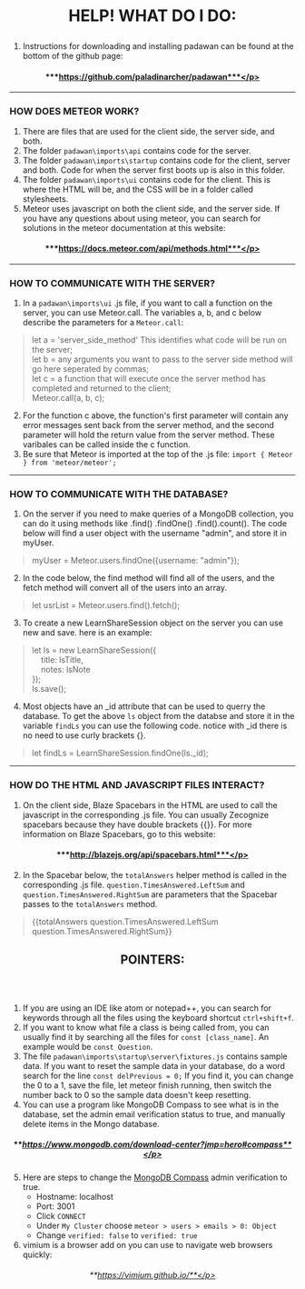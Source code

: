 # <p align="center">**HELP! WHAT DO I DO**:<p>

1. Instructions for downloading and installing padawan can be found at the bottom of the github page:</br>
#### <p align="center">***https://github.com/paladinarcher/padawan***</p>
- - - - - - - - - - - -
### HOW DOES METEOR WORK?
1. There are files that are used for the client side, the server side, and both.
2. The folder `padawan\imports\api` contains code for the server.
3. The folder `padawan\imports\startup` contains code for the client, server and both. Code for when the server first boots up is also in this folder.
4. The folder `padawan\imports\ui` contains code for the client. This is where the HTML will be, and the CSS will be in a folder called stylesheets.
5. Meteor uses javascript on both the client side, and the server side. If you have any questions about using meteor, you can search for solutions in the meteor documentation at this website:
#### <p align="center">***https://docs.meteor.com/api/methods.html***</p>
- - - - - - - - - - - -
### HOW TO COMMUNICATE WITH THE SERVER?
1. In a `padawan\imports\ui` .js file, if you want to call a function on the server, you can use Meteor.call. The variables a, b, and c below describe the parameters for a `Meteor.call`:</br>
> let a = 'server_side_method' This identifies what code will be run on the server;</br>
>  let b = any arguments you want to pass to the server side method will go here seperated by commas;</br>
>  let c = a function that will execute once the server method has completed and returned to the client;</br>
> Meteor.call(a, b, c);</br>
2. For the function c above, the function's first parameter will contain any error messages sent back from the server method, and the second parameter will hold the return value from the server method. These varibales can be called inside the c function.</br>
3. Be sure that Meteor is imported at the top of the .js file: `import { Meteor } from 'meteor/meteor';`
- - - - - - - - - - - -
### HOW TO COMMUNICATE WITH THE DATABASE?
1. On the server if you need to make queries of a MongoDB collection, you can do it using methods like .find() .findOne() .find().count(). The code below will find a user object with the username "admin", and store it in myUser.
> myUser = Meteor.users.findOne({username: "admin"});
2. In the code below, the find method will find all of the users, and the fetch method will convert all of the users into an array.
> let usrList = Meteor.users.find().fetch();
3. To create a new LearnShareSession object on the server you can use new and save. here is an example:
> let ls = new LearnShareSession({</br>
> &nbsp;&nbsp;&nbsp;&nbsp;title: lsTitle,</br>
> &nbsp;&nbsp;&nbsp;&nbsp;notes: lsNote</br>
> });</br>
> ls.save();</br>
4. Most objects have an \_id attribute that can be used to querry the database. To get the above `ls` object from the databse and store it in the variable `findLs` you can use the following code. notice with \_id there is no need to use curly brackets {}.
> let findLs = LearnShareSession.findOne(ls.\_id);
- - - - - - - - - - - -
### HOW DO THE HTML AND JAVASCRIPT FILES INTERACT?
1. On the client side, Blaze Spacebars in the HTML are used to call the javascript in the corresponding .js file. You can usually Zecognize spacebars because they have double brackets {{}}. For more information on Blaze Spacebars, go to this website:</br>
#### <p align="center">***http://blazejs.org/api/spacebars.html***</p></br>
2. In the Spacebar below, the `totalAnswers` helper method is called in the corresponding .js file. `question.TimesAnswered.LeftSum` and `question.TimesAnswered.RightSum` are parameters that the Spacebar passes to the `totalAnswers` method.</br>
> \{\{totalAnswers question.TimesAnswered.LeftSum question.TimesAnswered.RightSum\}\}</br>
## <p align="center">**POINTERS:**</p></br>
1. If you are using an IDE like atom or notepad++, you can search for keywords through all the files using the keyboard shortcut `ctrl+shift+f`.
2. If you want to know what file a class is being called from, you can usually find it by searching all the files for `const [class_name]`. An example would be `const Question`.
3. The file `padawan\imports\startup\server\fixtures.js` contains sample data. If you want to reset the sample data in your database, do a word search for the line `const delPrevious = 0;` If you find it, you can change the 0 to a 1, save the file, let meteor finish running, then switch the number back to 0 so the sample data doesn't keep resetting.</br>
4. You can use a program like MongoDB Compass to see what is in the database, set the admin email verification status to true, and manually delete items in the Mongo database.</br>
##### <p align="center">**https://www.mongodb.com/download-center?jmp=hero#compass**</p></br>
5. Here are steps to change the [MongoDB Compass](https://docs.mongodb.com/compass/master/install/) admin verification to true.</br>
   * Hostname: localhost
   * Port: 3001
   * Click `CONNECT`
   * Under `My Cluster` choose `meteor > users > emails > 0: Object`
   * Change `verified: false` to `verified: true`
6. vimium is a browser add on you can use to navigate web browsers quickly:
###### <p align="center">**https://vimium.github.io/**</p></br>
